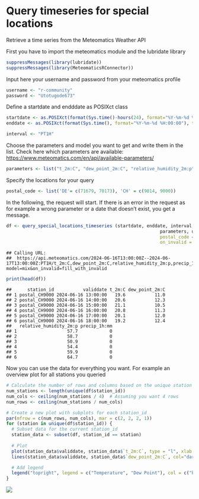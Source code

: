 Query timeseries for special locations
================

Retrieve a time series from the Meteomatics Weather API

First you have to import the meteomatics module and the lubridate
library

``` r
suppressMessages(library(lubridate))
suppressMessages(library(MeteomaticsRConnector))
```

Input here your username and password from your meteomatics profile

``` r
username <- "r-community"
password <- "Utotugode673"
```

Define a startdate and endddate as POSIXct class

``` r
startdate <- as.POSIXct(format(Sys.time()-hours(24), format="%Y-%m-%d %H:00:00"), tz="UTC")
enddate <- as.POSIXct(format(Sys.time(), format="%Y-%m-%d %H:00:00"), tz="UTC")

interval <- "PT1H"
```

Choose the parameters and model you want to get and write them in the
list. Check here which parameters are available:
<https://www.meteomatics.com/en/api/available-parameters/>

``` r
parameters <- list("t_2m:C", "dew_point_2m:C", "relative_humidity_2m:p", "precip_1h:mm")
```

Specify the locations for your query

``` r
postal_code <- list('DE'= c(71679, 70173), 'CH' = c(9014, 9000))
```

In the following, the request will start. If there is an error in the
request as for example a wrong parameter or a date that doesn’t exist,
you get a message.

``` r
df <- query_special_locations_timeseries (startdate, enddate, interval,
                                                          parameters, username, password,
                                                          postal_code = postal_code,
                                                          on_invalid = "fill_with_invalid")
```

    ## Calling URL:
    ##  https://api.meteomatics.com/2024-06-16T13:00:00Z--2024-06-17T13:00:00Z:PT1H/t_2m:C,dew_point_2m:C,relative_humidity_2m:p,precip_1h:mm/postal_DE71679+postal_DE70173+postal_CH9014+postal_CH9000/csv?model=mix&on_invalid=fill_with_invalid

``` r
print(head(df))
```

    ##      station_id           validdate t_2m:C dew_point_2m:C
    ## 1 postal_CH9000 2024-06-16 13:00:00   19.6           11.0
    ## 2 postal_CH9000 2024-06-16 14:00:00   20.6           12.3
    ## 3 postal_CH9000 2024-06-16 15:00:00   21.1           10.5
    ## 4 postal_CH9000 2024-06-16 16:00:00   20.8           11.3
    ## 5 postal_CH9000 2024-06-16 17:00:00   20.1           12.0
    ## 6 postal_CH9000 2024-06-16 18:00:00   19.2           12.4
    ##   relative_humidity_2m:p precip_1h:mm
    ## 1                   57.7            0
    ## 2                   58.7            0
    ## 3                   50.9            0
    ## 4                   54.4            0
    ## 5                   59.9            0
    ## 6                   64.7            0

Now you can use the data for everything you want. For example an
overview plot for all stations you queried

``` r
# Calculate the number of rows and columns based on the unique station IDs
num_stations <- length(unique(df$station_id))
num_cols <- ceiling(num_stations / 4)  # Assuming you want 4 rows
num_rows <- ceiling(num_stations / num_cols)

# Create a new plot with subplots for each station_id
par(mfrow = c(num_rows, num_cols), mar = c(2, 2, 2, 1))
for (station in unique(df$station_id)) {
  # Subset data for the current station_id
  station_data <- subset(df, station_id == station)
  
  # Plot
  plot(station_data$validdate, station_data$`t_2m:C`, type = "l", xlab = "Date", ylab = "Temperature (°C)", main = paste("Station", station), col="black", ylim = c(min(station_data$`dew_point_2m:C`) - 1, max(station_data$`t_2m:C`) + 1))
  lines(station_data$validdate, station_data$`dew_point_2m:C`, col="darkred", type = "l")

  # Add legend
  legend("topright", legend = c("Temperature", "Dew Point"), col = c("black", "darkred"), lty = 1, cex = 0.8)
}
```

![](09_query_special_locations_timeseries_files/figure-gfm/unnamed-chunk-7-1.png)<!-- -->
